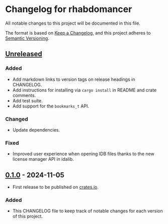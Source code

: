 # Changelog for rhabdomancer

All notable changes to this project will be documented in this file.

The format is based on [Keep a Changelog](https://keepachangelog.com/en/1.1.0/),
and this project adheres to [Semantic Versioning](https://semver.org/spec/v2.0.0.html).

## [Unreleased]

### Added

* Add markdown links to version tags on release headings in CHANGELOG.
* Add instructions for installing via `cargo install` in README and crate comments.
* Add test suite.
* Add support for the `bookmarks_t` API.

### Changed

* Update dependencies.

### Fixed

* Improved user experience when opening IDB files thanks to the new license manager API in idalib.

## [0.1.0] - 2024-11-05

* First release to be published on [crates.io](https://crates.io/).

### Added

* This CHANGELOG file to keep track of notable changes for each version of this project.

[unreleased]: https://github.com/0xdea/rhabdomancer/compare/v0.1.0...HEAD

[0.1.0]: https://github.com/0xdea/rhabdomancer/releases/tag/v0.1.0
